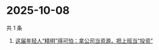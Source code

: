 # 2025-10-08

共 1 条

<!-- BEGIN 36KR -->
<!-- 最后更新时间 2025-10-08 04:09:36 +0800 -->
1. [这届年轻人“精明”得可怕：拿公司当资源，把上班当“投资”](https://36kr.com/p/3468806427170432)
<!-- END 36KR -->